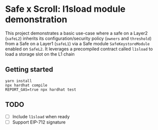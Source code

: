 # Safe x Scroll: l1sload module demonstration 

This project demonstrates a basic use-case where a safe on a Layer2 (`safeL2`) inherits its configuration/security policy (`owners` and `threshold`) from a Safe on a Layer1 (`safeL1`) via a Safe module `SafeKeystoreModule` enabled on `SafeL2`.
It leverages a precompiled contract called `l1sload` to load a storage slot on the L1 chain



## Getting started

```shell
yarn install
npx hardhat compile
REPORT_GAS=true npx hardhat test
```

## TODO
- [ ] Include `l1sload` when ready
- [ ] Support EIP-712 signature